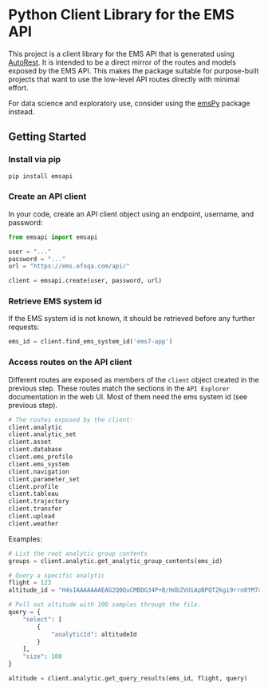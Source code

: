 # Python Client Library for the EMS API

This project is a client library for the EMS API that is generated using [AutoRest](https://github.com/Azure/autorest). It is intended to be a direct mirror of the routes and models exposed by the EMS API. This makes the package suitable for purpose-built projects that want to use the low-level API routes directly with minimal effort.

For data science and exploratory use, consider using the [emsPy](https://github.com/ge-flight-analytics/emspy) package instead.

## Getting Started

### Install via pip

```bash
pip install emsapi
```

### Create an API client

In your code, create an API client object using an endpoint, username, and password:

```python
from emsapi import emsapi

user = "..."
password = "..."
url = "https://ems.efoqa.com/api/"

client = emsapi.create(user, password, url)
```

### Retrieve EMS system id

If the EMS system id is not known, it should be retrieved before any further requests:

```python
ems_id = client.find_ems_system_id('ems7-app')
```

### Access routes on the API client

Different routes are exposed as members of the `client` object created in the previous step. These routes match the sections in the `API Explorer` documentation in the web UI. Most of them need the ems system id (see previous step).

```python
# The routes exposed by the client:
client.analytic
client.analytic_set
client.asset
client.database
client.ems_profile
client.ems_system
client.navigation
client.parameter_set
client.profile
client.tableau
client.trajectory
client.transfer
client.upload
client.weather
```

Examples:

```python
# List the root analytic group contents
groups = client.analytic.get_analytic_group_contents(ems_id)

# Query a specific analytic
flight = 123
altitude_id = "H4sIAAAAAAAEAG2Q0QuCMBDG34P+B/HdbZVUiApBPQT2kgi9rrn0YM7aZvbnN5JVUvdwfHD34/vu4iPXrbjTs+D7kksDF+DKezRC6ggSvzbmGmHc9z3qF6hVFZ4TMsOnQ5azmjc0AKkNlYz7A/Mm9GusUUkNZa00ijLj+BCTFd6UgApF/XQ68bx4SMHVvkyd1GjX6KytgFER46+FEZBfObOZ2db6eBBJEIlvVGfz4P+LhYRbZ29NyVCzgJD1MgitDIhrrj6+P/h04obj36VPLpuOeVIBAAA="

# Pull out altitude with 100 samples through the file.
query = {
    "select": [
        {
            "analyticId": altitudeId
        }
    ],
    "size": 100
}

altitude = client.analytic.get_query_results(ems_id, flight, query)
```
